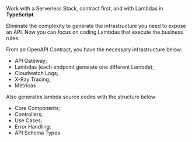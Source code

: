 Work with a Serverless Stack, contract first, and with Lambdas in **TypeScript**.

Eliminate the complexity to generate the infrastructure you need to expose an API. Now you can focus on coding Lambdas that execute the business rules.

From an OpenAPI Contract, you have the necessary infrastructure below:

- API Gateway;
- Lambdas (each endpoint generate one different Lambda);
- Cloudwatch Logs;
- X-Ray Tracing;
- Métricas

Also generates lambda source codes with the structure below:
- Core Components;  
- Controllers;  
- Use Cases;  
- Error Handling;  
- API Schema Types
